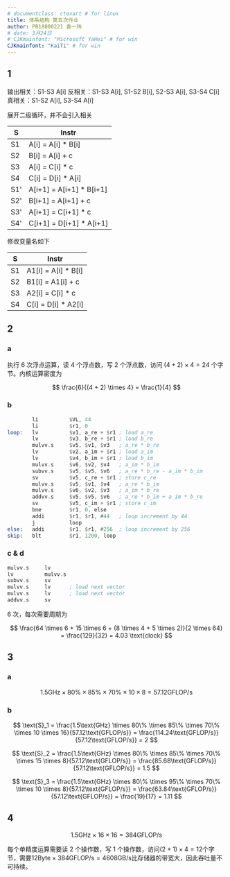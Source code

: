 ```yaml
---
# documentclass: ctexart # for linux
title: 体系结构 第五次作业
author: PB18000221 袁一玮
# date: 3月24日
# CJKmainfont: "Microsoft YaHei" # for win
CJKmainfont: "KaiTi" # for win
---
```


## 1

输出相关：S1-S3 A[i]
反相关：S1-S3 A[i], S1-S2 B[i], S2-S3 A[i], S3-S4 C[i]
真相关：S1-S2 A[i], S3-S4 A[i]

展开二级循环，并不会引入相关

| S   | Instr                     |
| --- | ------------------------- |
| S1  | A[i] = A[i] \* B[i]       |
| S2  | B[i] = A[i] + c           |
| S3  | A[i] = C[i] \* c          |
| S4  | C[i] = D[i] \* A[i]       |
| S1' | A[i+1] = A[i+1] \* B[i+1] |
| S2' | B[i+1] = A[i+1] + c       |
| S3' | A[i+1] = C[i+1] \* c      |
| S4' | C[i+1] = D[i+1] \* A[i+1] |

修改变量名如下

| S   | Instr                |
| --- | -------------------- |
| S1  | A1[i] = A[i] \* B[i] |
| S2  | B1[i] = A1[i] + c    |
| S3  | A2[i] = C[i] \* c    |
| S4  | C[i] = D[i] \* A2[i] |

## 2

### a

执行 6 次浮点运算，读 4 个浮点数，写 2 个浮点数，访问 $(4 + 2) \times 4 = 24$ 个字节。内核运算密度为

$$
    \frac{6}{(4 + 2) \times 4} = \frac{1}{4}
$$

### b

```asm
        li          $VL, 44
        li          $r1, 0
loop:   lv          $v1, a_re + $r1 ; load a_re
        lv          $v3, b_re + $r1 ; load b_re
        mulvv.s     $v5, $v1, $v3   ; a_re * b_re
        lv          $v2, a_im + $r1 ; load a_im
        lv          $v4, b_im + $r1 ; load b_im
        mulvv.s     $v6, $v2, $v4   ; a_im * b_im
        subvv.s     $v5, $v5, $v6   ; a_re * b_re - a_im * b_im
        sv          $v5, c_re + $r1 ; store c_re
        mulvv.s     $v5, $v1, $v4   ; a_re * b_im
        mulvv.s     $v6, $v2, $v3   ; a_im * b_re
        addvv.s     $v5, $v5, $v6   ; a_re * b_im + a_im * b_re
        sv          $v5, c_im + $r1 ; store c_im
        bne         $r1, 0, else
        addi        $r1, $r1, #44   ; loop increment by 44
        j           loop
else:   addi        $r1, $r1, #256  ; loop increment by 256
skip:   blt         $r1, 1200, loop
```

### c & d

```asm
mulvv.s     lv
lv          mulvv.s
subvv.s     sv
mulvv.s     lv      ; load next vector
mulvv.s     lv      ; load next vector
addvv.s     sv
```

6 次，每次需要周期为

$$
    \frac{64 \times 6 + 15 \times 6 + (8 \times 4 + 5 \times 2)}{2 \times 64} = \frac{129}{32} = 4.03 \text{clock}
$$

## 3

### a

$$
    1.5\text{GHz} \times 80\% \times 85\% \times 70\% \times 10 \times 8 = 57.12\text{GFLOP/s}
$$

### b

$$
    \text{S}_1 = \frac{1.5\text{GHz} \times 80\% \times 85\% \times 70\% \times 10 \times 16}{57.12\text{GFLOP/s}} = \frac{114.24\text{GFLOP/s}}{57.12\text{GFLOP/s}} = 2
$$

$$
    \text{S}_2 = \frac{1.5\text{GHz} \times 80\% \times 85\% \times 70\% \times 15 \times 8}{57.12\text{GFLOP/s}} = \frac{85.68\text{GFLOP/s}}{57.12\text{GFLOP/s}} = 1.5
$$

$$
    \text{S}_3 = \frac{1.5\text{GHz} \times 80\% \times 95\% \times 70\% \times 10 \times 8}{57.12\text{GFLOP/s}} = \frac{63.84\text{GFLOP/s}}{57.12\text{GFLOP/s}} = \frac{19}{17} = 1.11
$$

## 4

$$
1.5\text{GHz} \times 16 \times 16 = 384\text{GFLOP/s}
$$

每个单精度运算需要读 2 个操作数，写 1 个操作数，访问$(2 + 1) \times 4 = 12$个字节，需要$12\text{Byte} \times 384\text{GFLOP/s} = 4608\text{GB/s}$比存储器的带宽大，因此吞吐量不可持续。
